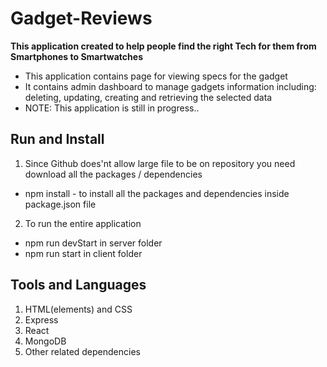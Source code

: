 # Gadget-Reviews

**This application created to help people find the right Tech for them from Smartphones to Smartwatches**

* This application contains page for viewing specs for the gadget
* It contains admin dashboard to manage gadgets information including:  deleting, updating, creating and retrieving the selected data
* NOTE: This application is still in progress..

## Run and Install

1. Since Github does'nt allow large file to be on repository you need download all the packages / dependencies
* npm install - to install all the packages and dependencies inside package.json file

2. To run the entire application
* npm run devStart in server folder
* npm run start in client folder

## Tools and Languages

1. HTML(elements) and CSS
2. Express
3. React 
4. MongoDB
5. Other related dependencies
 
